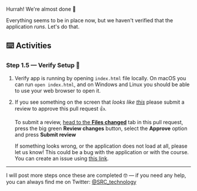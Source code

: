 Hurrah! We're almost done 🙌

Everything seems to be in place now, but we haven't verified that the application _runs_. Let's do that.

## :keyboard: Activities

### Step 1.5 — Verify Setup 🔎

1. Verify app is running by opening `index.html` file locally. On macOS you can run `open index.html`, and on Windows and Linux you should be able to use your web browser to open it.

2. If you see something on the screen that _looks like [this](https://src-technology.github.io/lab-result.intro-to-reason/)_ please submit a review to approve this pull request 👍. 

   To submit a review, [head to the **Files changed**](files) tab in this pull request, press the big green **Review changes** button, select the **Approve** option and press **Submit review**

   If something looks wrong, or the application does not load at all, please let us know! This could be a bug with the application
   or with the course. You can create an issue using [this link](https://github.com/SRC-technology/lab.intro-to-reason/issues/new?title=%5BSetup%2F1.5%5D%20Something%20went%20wrong&labels=bug&body=Please%20describe%20what%20issue%20you%20are%20having%20with%20this%20step,%20including%20the%20versions%20of%20VSCode,%20the%20Reason%20extension,%20Node,%20and%20feel%20free%20to%20include%20any%20screenshots%20and%20stacktraces%20you%20think%20could%20be%20useful).

----

I will post more steps once these are completed 🤓 — if you need any help, you can always find me on Twitter: [@SRC_technology](https://twitter.com/SRC_technology)
